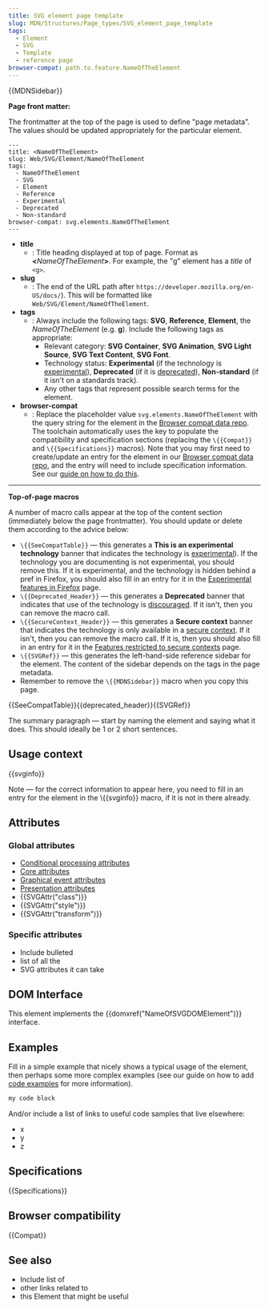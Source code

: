 ```yaml
---
title: SVG element page template
slug: MDN/Structures/Page_types/SVG_element_page_template
tags:
  - Element
  - SVG
  - Template
  - reference page
browser-compat: path.to.feature.NameOfTheElement
---
```

{{MDNSidebar}}

**Page front matter:**

The frontmatter at the top of the page is used to define "page metadata".
The values should be updated appropriately for the particular element.

```
---
title: <NameOfTheElement>
slug: Web/SVG/Element/NameOfTheElement
tags:
  - NameOfTheElement
  - SVG
  - Element
  - Reference
  - Experimental
  - Deprecated
  - Non-standard
browser-compat: svg.elements.NameOfTheElement
---
```

- **title**
  - : Title heading displayed at top of page.
      Format as **<**_NameOfTheElement_**>**.
      For example, the "[g](/en-US/docs/Web/SVG/Element/g)" element has a _title_ of `<g>`.
- **slug**
  - : The end of the URL path after `https://developer.mozilla.org/en-US/docs/`).
      This will be formatted like `Web/SVG/Element/NameOfTheElement`.
- **tags**
  - : Always include the following tags: **SVG**, **Reference**, **Element**,  the _NameOfTheElement_ (e.g. **g**).
      Include the following tags as appropriate:
      - Relevant category: **SVG Container**, **SVG Animation**, **SVG Light Source**, **SVG Text Content**, **SVG Font**.
      - Technology status: **Experimental** (if the technology is [experimental](/en-US/docs/MDN/Guidelines/Conventions_definitions#experimental)), **Deprecated** (if it is [deprecated](/en-US/docs/MDN/Guidelines/Conventions_definitions#deprecated_and_obsolete)), **Non-standard** (if it isn't on a standards track).
      - Any other tags that represent possible search terms for the element.
- **browser-compat**
  - : Replace the placeholder value `svg.elements.NameOfTheElement` with the query string for the element in the [Browser compat data repo](https://github.com/mdn/browser-compat-data).
      The toolchain automatically uses the key to populate the compatibility and specification sections (replacing the `\{{Compat}}` and `\{{Specifications}}` macros).
      Note that you may first need to create/update an entry for the element in our [Browser compat data repo](https://github.com/mdn/browser-compat-data), and the entry will need to include specification information.
      See our [guide on how to do this](/en-US/docs/MDN/Structures/Compatibility_tables).

---

**Top-of-page macros**

A number of macro calls appear at the top of the content section (immediately below the page frontmatter).
You should update or delete them according to the advice below:

- `\{{SeeCompatTable}}` — this generates a **This is an experimental technology** banner that indicates the technology is [experimental](/en-US/docs/MDN/Guidelines/Conventions_definitions#experimental)).
  If the technology you are documenting is not experimental, you should remove this.
  If it is experimental, and the technology is hidden behind a pref in Firefox, you should also fill in an entry for it in the [Experimental features in Firefox](/en-US/docs/Mozilla/Firefox/Experimental_features) page.
- `\{{Deprecated_Header}}` — this generates a **Deprecated** banner that indicates that use of the technology is [discouraged](/en-US/docs/MDN/Guidelines/Conventions_definitions#deprecated_and_obsolete).
  If it isn't, then you can remove the macro call.
- `\{{SecureContext_Header}}` — this generates a **Secure context** banner that indicates the technology is only available in a [secure context](/en-US/docs/Web/Security/Secure_Contexts).
  If it isn't, then you can remove the macro call.
  If it is, then you should also fill in an entry for it in the [Features restricted to secure contexts](/en-US/docs/Web/Security/Secure_Contexts/features_restricted_to_secure_contexts) page.
- `\{{SVGRef}}` — this generates the left-hand-side reference sidebar for the element.
  The content of the sidebar depends on the tags in the page metadata.
- Remember to remove the `\{{MDNSidebar}}` macro when you copy this page.

{{SeeCompatTable}}{{deprecated_header}}{{SVGRef}}

The summary paragraph — start by naming the element and saying what it does. This should ideally be 1 or 2 short sentences.

## Usage context

{{svginfo}}

Note — for the correct information to appear here, you need to fill in an entry for the element in the \\{{svginfo}} macro, if it is not in there already.

## Attributes

### Global attributes

- [Conditional processing attributes](/en-US/docs/Web/SVG/Attribute#conditional_processing_attributes)
- [Core attributes](/en-US/docs/Web/SVG/Attribute#core_attributes)
- [Graphical event attributes](/en-US/docs/Web/SVG/Attribute#graphical_event_attributes)
- [Presentation attributes](/en-US/docs/Web/SVG/Attribute#presentation_attributes)
- {{SVGAttr("class")}}
- {{SVGAttr("style")}}
- {{SVGAttr("transform")}}

### Specific attributes

- Include bulleted
- list of all the
- SVG attributes it can take

## DOM Interface

This element implements the {{domxref("NameOfSVGDOMElement")}} interface.

## Examples

Fill in a simple example that nicely shows a typical usage of the element, then perhaps some more complex examples (see our guide on how to add [code examples](/en-US/docs/MDN/Structures/Code_examples) for more information).

```svg
my code block
```

And/or include a list of links to useful code samples that live elsewhere:

- x
- y
- z

## Specifications

{{Specifications}}

## Browser compatibility

{{Compat}}

## See also

- Include list of
- other links related to
- this Element that might be useful
